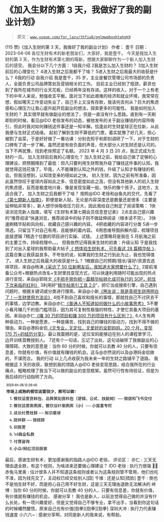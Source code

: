 # 《加入生财的第 3 天，我做好了我的副业计划》

> 原文：[`www.yuque.com/for_lazy/thfiu8/gglmwqbxxhtahgk9`](https://www.yuque.com/for_lazy/thfiu8/gglmwqbxxhtahgk9)

<ne-h2 id="4d0bd19e" data-lake-id="4d0bd19e"><ne-heading-ext><ne-heading-anchor></ne-heading-anchor><ne-heading-fold></ne-heading-fold></ne-heading-ext><ne-heading-content><ne-text id="ucd1f7043">(115 赞)《加入生财的第 3 天，我做好了我的副业计划》</ne-text></ne-heading-content></ne-h2> <ne-p id="ubf38632a" data-lake-id="ubf38632a"><ne-text id="ub976e352">作者： 壹千</ne-text></ne-p> <ne-p id="u884e8e01" data-lake-id="u884e8e01"><ne-text id="u60b79540">日期：2023-04-06</ne-text></ne-p> <ne-p id="u3e1be1d8" data-lake-id="u3e1be1d8"><ne-text id="u398d4164" style="color: rgb(51, 51, 51);">各位生财有术的新老朋友们，大家好，我是壹千。</ne-text></ne-p> <ne-p id="u07bdd4c1" data-lake-id="u07bdd4c1"><ne-text id="uf2ee5b43" style="color: rgb(51, 51, 51);">今天是我加入生财的第 3 天，作为生财有术第七期的萌新，想跟大家聊聊作为一个新人加入生财后的感受。</ne-text></ne-p> <ne-p id="u9117c696" data-lake-id="u9117c696"><ne-text id="uf8a3bc95">我会分以下几个方面：</ne-text></ne-p> <ne-oli index-type="0"><ne-oli-i>1</ne-oli-i><ne-oli-c class="ne-oli-content" id="u9a75eade" data-lake-id="u9a75eade"><ne-text id="ufd415aa7">自我介绍</ne-text></ne-oli-c></ne-oli> <ne-oli index-type="0"><ne-oli-i>2</ne-oli-i><ne-oli-c class="ne-oli-content" id="u295dcca4" data-lake-id="u295dcca4"><ne-text id="u3f62be75">我是怎么加入生财的？</ne-text></ne-oli-c></ne-oli> <ne-oli index-type="0"><ne-oli-i>3</ne-oli-i><ne-oli-c class="ne-oli-content" id="ud33bfd4c" data-lake-id="ud33bfd4c"><ne-text id="u803b79ee">加入生财前后的心理变化？</ne-text></ne-oli-c></ne-oli> <ne-oli index-type="0"><ne-oli-i>4</ne-oli-i><ne-oli-c class="ne-oli-content" id="u732be406" data-lake-id="u732be406"><ne-text id="ufccbc540">进入生财之后我都干了啥？</ne-text></ne-oli-c></ne-oli> <ne-oli index-type="0"><ne-oli-i>5</ne-oli-i><ne-oli-c class="ne-oli-content" id="ub7e106b0" data-lake-id="ub7e106b0"><ne-text id="u309abb19">进入生财之后我最大的收获是什么？</ne-text></ne-oli-c></ne-oli> <ne-oli index-type="0"><ne-oli-i>6</ne-oli-i><ne-oli-c class="ne-oli-content" id="ue8d1ad02" data-lake-id="ue8d1ad02"><ne-text id="ub1b45339">我的行动</ne-text></ne-oli-c></ne-oli> <ne-h3 id="177b93f3" data-lake-id="177b93f3"><ne-heading-ext><ne-heading-anchor></ne-heading-anchor><ne-heading-fold></ne-heading-fold></ne-heading-ext><ne-heading-content><ne-text id="u3b6ade03">自我介绍</ne-text></ne-heading-content></ne-h3> <ne-p id="udc492a1f" data-lake-id="udc492a1f"><ne-text id="u9963b65b">我是壹千，35 岁，主业是餐饮管理公司市场部的负责人，全面负责公司品牌策划及营销相关的工作。</ne-text></ne-p> <ne-p id="u0fd1706d" data-lake-id="u0fd1706d"><ne-text id="ude290fde">目前主业已经到了瓶颈，薪资也到了我所在城市的行业天花板，已经两年没有存进。这样的收入，对于一个上有老下的中年人来说，勉强收支平衡。面对当下如此艰难的经济和就业环境，我常常在想，假如哪天工作变动失业了，自己手上又没有存款，我该何去何从？巨大的焦虑感和心理压力让我心底升起开启副业的想法，探索更多的可能性。</ne-text></ne-p> <ne-h3 id="969c94c8" data-lake-id="969c94c8"><ne-heading-ext><ne-heading-anchor></ne-heading-anchor><ne-heading-fold></ne-heading-fold></ne-heading-ext><ne-heading-content><ne-text id="u1ee0afff">我是如何加入生财的？</ne-text></ne-heading-content></ne-h3> <ne-p id="ubb222d21" data-lake-id="ubb222d21"><ne-text id="u653a441d">其实很早就有做副业的想法了，但是一直没有什么思路。直到有一天刷即刻的时候，看见@IDO 老徐发布的动态，被他发布的关于副业赚钱的内容所吸引，但此时我对如何赚钱这件事还是一知半解。恰逢此时生财星球正在拉新，从此我便与生财正式结缘。</ne-text></ne-p> <ne-p id="uc790955a" data-lake-id="uc790955a"><ne-text id="u7bd9ac24">起初了解到生财不算低的门票，着实犹豫了好几天，担心被割了韭菜，于是好好做了一番功课：分别去知乎和即刻调研了一下，对于生财的口碑有了进一步了解。虽然还是有些负面的声音，但大部分人对生财还是认可的。当下不再犹豫，找到老徐预定了名额。</ne-text></ne-p> <ne-p id="uf62f2d8e" data-lake-id="uf62f2d8e"><ne-text id="u87bdc97c">2023 年 4 月 3 日 20 点，我正式成为生财的一员。</ne-text></ne-p> <ne-p id="uff48dc60" data-lake-id="uff48dc60"><ne-text id="u77ecb418" ne-bold="true">加入生财前后我的心理变化？</ne-text></ne-p> <ne-p id="uf6bf8f64" data-lake-id="uf6bf8f64"><ne-text id="uf213f079">加入生财之前，我给自己做了足够的心理建设，把预期降到了最低：但凡只要利用生财帮我升级了赚钱这件事的认知，我就觉得这钱花值了。毕竟，人不能赚到认知之外的钱，升级了认知才有赚钱的机会。但我没想到，认知改变来的得如此之快。</ne-text></ne-p> <ne-p id="u73af13b9" data-lake-id="u73af13b9"><ne-text id="u0faefecf">初入生财，因为之前有所准备，因此虽然惊叹于星球内容如此之多、信息密度如此之高，但没有其他新人的初入生财的焦虑感，反而是极度地兴奋，像是发现宝藏一般，快乐的像个孩子。这地方，太适合我了。</ne-text></ne-p> <ne-p id="u8434e28c" data-lake-id="u8434e28c"><ne-text id="u806868a3" ne-bold="true">加入生财之后我都干了啥？</ne-text></ne-p> <ne-p id="u6985e44d" data-lake-id="u6985e44d"><ne-text id="u40cd6aa7">按照@IDO 老徐和@鱼丸的交代，先看了</ne-text>[<ne-text id="u4bacc022">《第七期新人指南》</ne-text>](https://shengcaiyoushu01.feishu.cn/docx/SnZDdyUsFoxTP0x9wCPcdAX5nWc)<ne-text id="u66f962a3">，即便是新人贴，无论是内容深度还是数量还是很多（主要是延伸贴非常多），新人想尽快吸收压力巨大，因此我给自己制定了阅读策略：</ne-text></ne-p> <ne-oli index-type="0"><ne-oli-i>1</ne-oli-i><ne-oli-c class="ne-oli-content" id="udf9ac1f5" data-lake-id="udf9ac1f5"><ne-text id="u4bf6047b">快读浏览完新人指南，填写《生财有术第七期会员信息登记表》</ne-text></ne-oli-c></ne-oli> <ne-oli index-type="0"><ne-oli-i>2</ne-oli-i><ne-oli-c class="ne-oli-content" id="u90614f86" data-lake-id="u90614f86"><ne-text id="udd0070b0">点击自己感兴趣的“推荐阅读”快速浏览，推荐阅读中的帖子则不做延伸阅读（根本读不完）。</ne-text></ne-oli-c></ne-oli> <ne-oli index-type="0"><ne-oli-i>3</ne-oli-i><ne-oli-c class="ne-oli-content" id="uce2cf081" data-lake-id="uce2cf081"><ne-text id="u4f3ab68d">快速刷精华贴和风向标，收藏自己感兴趣的内容。</ne-text></ne-oli-c></ne-oli> <ne-oli index-type="0"><ne-oli-i>4</ne-oli-i><ne-oli-c class="ne-oli-content" id="ued226dde" data-lake-id="ued226dde"><ne-text id="ue5045f3f">把收藏的内容进行分类</ne-text></ne-oli-c></ne-oli> <ne-oli index-type="0"><ne-oli-i>5</ne-oli-i><ne-oli-c class="ne-oli-content" id="u52b25d89" data-lake-id="u52b25d89"><ne-text id="u607a2e87">进一步筛选，只留当下对自己有用，且能够的着内容。</ne-text></ne-oli-c></ne-oli> <ne-oli index-type="0"><ne-oli-i>6</ne-oli-i><ne-oli-c class="ne-oli-content" id="u8d48b254" data-lake-id="u8d48b254"><ne-text id="u586334a3">用思维导图拆解内容，梳理项目底层逻辑</ne-text></ne-oli-c></ne-oli> <ne-oli index-type="0"><ne-oli-i>7</ne-oli-i><ne-oli-c class="ne-oli-content" id="u2c41c1ce" data-lake-id="u2c41c1ce"><ne-text id="u8fc040ec">精选个位数的项目进行实操、试错。</ne-text></ne-oli-c></ne-oli> <ne-p id="u673f8d77" data-lake-id="u673f8d77"><ne-text id="u31c4fba4">上述策略将是我在 5 月航海之前的主要工作，持续梳理中。。。</ne-text></ne-p> <ne-p id="u59096f7d" data-lake-id="u59096f7d"><ne-text id="u8ee440a6">但我依然记得我来生财的初衷：升级认知</ne-text></ne-p> <ne-p id="u54c251d1" data-lake-id="u54c251d1"><ne-text id="ubb143c40">于是我找到了对出入星球的我帮助最大帖子</ne-text>[<ne-text id="uc29d6595">《 想体验生财有术，可先看这 28 篇精华帖 》</ne-text>](https://shengcaiyoushu01.feishu.cn/docx/AsUTdfb1ioXlpLxltn4cbMfcnNd)<ne-text id="uc29d9459">，这篇合集让我获益良多。不夸张的说，如果我的生财之行到此为止，我也觉得值了。</ne-text></ne-p> <ne-p id="uc4e296ae" data-lake-id="uc4e296ae"><ne-text id="ue0f52ce1" ne-bold="true">进入生财之后我最大的收获是什么？</ne-text></ne-p> <ne-oli index-type="0"><ne-oli-i>1</ne-oli-i><ne-oli-c class="ne-oli-content" id="u55bdc67a" data-lake-id="u55bdc67a"><ne-text id="u41a852ec" ne-bold="true">根据自己的预期/擅长/喜好/资源去选择项目</ne-text><ne-text id="ub23cdd9b">，来自@杨涛</ne-text>[<ne-text id="u322b09aa">《采访了 50 位新圈友后，我知道大家想要什么了》</ne-text>](https://xws30qr76u.feishu.cn/docs/doccn9N904MwflGTscuu8boXSkb)</ne-oli-c></ne-oli> <ne-oli index-type="0"><ne-oli-i>2</ne-oli-i><ne-oli-c class="ne-oli-content" id="u71f078fb" data-lake-id="u71f078fb"><ne-text id="uedc691f4" ne-bold="true">提前准备公众号+根据热点改名+生财里找变现方式，可以快速利用随时可能出现的热点进行变现</ne-text><ne-text id="u548cacfa">，来自@郭晓文</ne-text>[<ne-text id="ueace75fe">《</ne-text>](https://wx.zsxq.com/dweb2/index/topic_detail/412885122428148)[<ne-text id="u3b41e9b7">手把手带你把一篇精华帖转化成可执行的 SOP，抓住下次来临的红利</ne-text>](https://wx.zsxq.com/dweb2/index/topic_detail/412885122428148)[<ne-text id="uc69b0a79">》</ne-text>](https://wx.zsxq.com/dweb2/index/topic_detail/412885122428148)</ne-oli-c></ne-oli> <ne-oli index-type="0"><ne-oli-i>3</ne-oli-i><ne-oli-c class="ne-oli-content" id="ud83166c5" data-lake-id="ud83166c5"><ne-text id="ub027c05f" ne-bold="true">利用好“</ne-text>[<ne-text id="u6e478274" ne-bold="true">精华帖索引工具 2.0</ne-text>](https://search01.shengcaiyoushu.com/home?query=jQx1Fo9ZLiWBueDr4dVxSa8Sri3L7ri9mLPRkj8S54cTX8VdrEAv1yL31uY7mU7x1QM9QDCL6Zjq1xYFJzuJ3f8rr9nwf9t4GEHQzLTrxzHLiFEmQV2bBb1eH2TfK8hcm3xnvj7XQuzSh4sUyQzqrrZZxmsPjxDiUcnXWYnCN8EhSUzL131c4CHTdYhnKBsADrVo5RBGA6NUNRAqbwPx1ZFNjsmWkyce&_search=1)<ne-text id="u7422920a" ne-bold="true">”，把它当成搜索引擎，自己遇到问题时，根据关键词或分类进行搜索。</ne-text><ne-text id="ucae31227">来自@小新</ne-text>[<ne-text id="u5f8b6224">《圈友说：我是真把生财用明白了！—生财使用方法论》</ne-text>](https://articles.zsxq.com/id_l18e1lmxcw5l.html)</ne-oli-c></ne-oli> <ne-oli index-type="0"><ne-oli-i>4</ne-oli-i><ne-oli-c class="ne-oli-content" id="u396b6b82" data-lake-id="u396b6b82"><ne-text id="uda4d16e7" ne-bold="true">找不到自己喜欢和擅长的事情，那就找自己不讨厌去干的事情，边学边教。</ne-text><ne-text id="u399a1235">来自@亦仁</ne-text>[<ne-text id="u5726b7f5">《普通人不知道如何做什么的小故事思考》</ne-text>](https://shengcaiyoushu01.feishu.cn/docx/QhJudGRcgoQlxGxYU67cndJenjh)</ne-oli-c></ne-oli> <ne-oli index-type="0"><ne-oli-i>5</ne-oli-i><ne-oli-c class="ne-oli-content" id="u8c0cdadc" data-lake-id="u8c0cdadc"><ne-text id="u1731cf9a" ne-bold="true">不要小看月赚几千的低门槛项目，因为其可复制性极强的特性，才使它具备大项目的基因</ne-text><ne-text id="ud31d5b78">。来自@亦仁</ne-text>[<ne-text id="uff04aaec">《赚 30 万的项目和赚 300 万的项目有什么区别？》</ne-text>](https://shengcaiyoushu01.feishu.cn/docx/AiCrd19EAoPvvPx0HSJczxk3nfC)</ne-oli-c></ne-oli> <ne-oli index-type="0"><ne-oli-i>6</ne-oli-i><ne-oli-c class="ne-oli-content" id="ucaa207d8" data-lake-id="ucaa207d8"><ne-text id="ubbd5e57a" ne-bold="true">人生有两种驱动力，一种是愿景，一种是痛苦，找到自己的赚钱的驱动力，找到不得不做的理由。</ne-text><ne-text id="u334112df">来自@港妈金侣</ne-text>[<ne-text id="ucbc8ae99">《无专业，无定位，无爱好的全职妈妈，20 个月，变现 170 万+的经历分享》</ne-text>](https://shengcaiyoushu01.feishu.cn/docx/THh7dtp6uoEKloxVqwncmmwBn1b)<ne-text id="u8ccb1fbd">，最让我震撼的是，这位宝妈能够边在别人的课程里学习，边开训练营教授别人。</ne-text></ne-oli-c></ne-oli> <ne-oli index-type="0"><ne-oli-i>7</ne-oli-i><ne-oli-c class="ne-oli-content" id="ufe8d9c32" data-lake-id="ufe8d9c32"><ne-text id="u870837a1">还有个一句话，忘记了出处，这句话破除了我做副业的心理障碍。大致的意思是：当你 60 分的时候，你就可以去教 40 分的人，只要有信息差，你就有价值，有价值就有赚钱的机会。这与@亦然说的以及@港妈金侣做的，不谋而合。</ne-text></ne-oli-c></ne-oli> <ne-h3 id="839e3da6" data-lake-id="839e3da6"><ne-heading-ext><ne-heading-anchor></ne-heading-anchor><ne-heading-fold></ne-heading-fold></ne-heading-ext><ne-heading-content><ne-text id="ueca3edc5">我的行动</ne-text></ne-heading-content></ne-h3> <ne-p id="ud4e82797" data-lake-id="ud4e82797"><ne-text id="u573e62f7">以上几点收获为我未来一年的生财之路铺平了道路。</ne-text></ne-p> <ne-p id="ue1132bf3" data-lake-id="ue1132bf3"><ne-text id="u92eb634a">我根据这 3 天的收获，联想到我的领路人@IDO 老徐变现思路，结合我所在的行业痛点，粗略梳理了我当下可以做的副业的变现框架。虽然可行性有待验证，但是为我后续的行动指明了方向。</ne-text></ne-p> <ne-p id="u10971b80" data-lake-id="u10971b80"><ne-card data-card-name="image" data-card-type="inline" id="Z8fXE" data-event-boundary="card">![](img/8c5cd87373d07ef20249b2f84029448b.png)</ne-card></ne-p> <ne-p id="ud378cbb1" data-lake-id="ud378cbb1"><ne-text id="u724bb5b5" ne-bold="true">最后，感谢生财有术，更加感谢我的指路人@IDO 老徐。</ne-text></ne-p> <ne-hole id="uc37daac8" data-lake-id="uc37daac8"><ne-card data-card-name="hr" data-card-type="block" id="LdA1e" data-event-boundary="card"><ne-p id="uac30d96d" data-lake-id="uac30d96d"><ne-text id="ufb25cc4b">评论区：</ne-text></ne-p> <ne-p id="u041e5d69" data-lake-id="u041e5d69"><ne-text id="u7e125f4a">亦仁 : 三天无理由退全款，有这个规则，为啥进来还要做心理建设？</ne-text> <ne-text id="u3a7a994b">IDO 老徐 : 执行力很强 👍🏻</ne-text> <ne-text id="u3ac1e963">赤兔马里奥 : 估计很多人并不知道这条规则或者认为这条规则管不管用，他们也吃不准，因为钱先交了，主动权已经交给别人[囧]</ne-text> <ne-text id="u89c2b905">千维 : 还是认知[捂脸]</ne-text> <ne-text id="u526ce6e7">壹千 : 倒也不是怕生财不好，而是担心自己用不好生财，这是三天无理由退款无法解决的</ne-text> <ne-text id="uf8aa7d5b">峙博 : 当你 60 分的时候，你就可以去教 40 分的人，只要有信息差，你就有价值，有价值就有赚钱的机会。</ne-text> <ne-text id="uc689224c">感谢分享！</ne-text> <ne-text id="ub146925a">我也是新人，以前总觉得自己做的并没有什么长处，有一项兴趣爱好，但是又觉得自己不够专业，拿不出手，当看到你这句话的时候幡然醒悟，原来自己也有价值[抱拳][抱拳][抱拳]</ne-text> <ne-text id="u1ad581f6">深圳大冲 : 执行力代表赚钱速度</ne-text> <ne-text id="u9223c876">小六六~ : 感谢分享啊，对同是新人的我来说，有帮助。</ne-text></ne-p></ne-card></ne-hole>